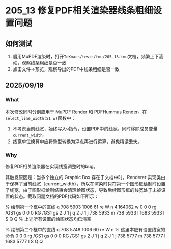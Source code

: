 # 205_13 修复PDF相关渲染器线条粗细设置问题

## 如何测试
1. 启用MuPDF渲染时，打开`TeXmacs/tests/tmu/205_13.tmu`文档，频繁上下滚动，观察线条粗细是否一致
2. 点击文件->预览，观察导出的PDF中线条粗细是否一致

## 2025/09/19
### What
本次修改同时分别应用于 MuPDF Render 和 PDFHummus Render。在`select_line_width(SI w)`函数中：
1. 不考虑当前线宽，始终写入`w`指令，设置PDF中的线宽。同时移除成员变量`current_width`。
2. 线宽单位换算中应将整型转换为浮点再进行运算，避免精读丢失。

### Why
修复PDF相关渲染器在实现线宽调整时的bug。

其触发原因是：当多个独立的 Graphic Box 存在于文档中时，Renderer 实现类由于保存了当前线宽（current_width），所以在渲染时只在第一个图形框绘制时设置了线宽，由于图形框绘制结束会清理绘图状态，导致后续图形框的线宽处于未被设置的状态。截取问题文档的PDF代码如下所示：

% 绘制第一个框中的直线
q
708 5903 1006 61 re
W
n
4.164062 w
0 0 0 rg
/GS1 gs
0 0 0 RG
/GS1 gs
2 J
1 j
q
2 J
1 j
738 5933 m
738 5933 l
1683 5933 l
S
Q
Q
% 上述所有设置的绘图状态均已清空

% 绘制第二个框中的直线
q
708 5748 1006 60 re
W
n
% 这里本应有设置线宽的命令
0 0 0 rg
/GS1 gs
0 0 0 RG
/GS1 gs
2 J
1 j
q
2 J
1 j
738 5777 m
738 5777 l
1683 5777 l
S
Q
Q
